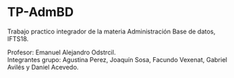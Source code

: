 # TP-AdmBD
Trabajo practico integrador de la materia Administración Base de datos, IFTS18.

Profesor: Emanuel Alejandro Odstrcil. <br>
Integrantes grupo: Agustina Perez, Joaquín Sosa, Facundo Vexenat, Gabriel Avilés y Daniel Acevedo.
